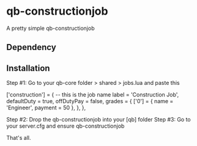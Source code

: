 # qb-constructionjob
A pretty simple qb-constructionjob

## Dependency
[cd-keymaster]: https://github.com/dsheedes/cd_keymaster


## Installation
Step #1: Go to your qb-core folder > shared > jobs.lua and paste this

['construction'] = { -- this is the job name
		label = 'Construction Job',
		defaultDuty = true,
		offDutyPay = false,
		grades = {
            ['0'] = {
                name = 'Engineer',
                payment = 50
            },
		},
	},
  
  Step #2: Drop the qb-constructionjob into your [qb] folder
  Step #3: Go to your server.cfg and ensure qb-constructionjob
  
  That's all.
  
